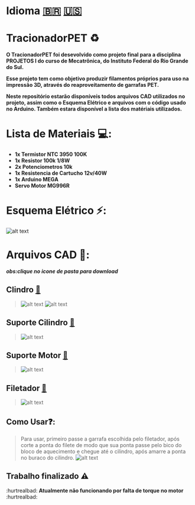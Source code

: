 # Idioma [🇧🇷](https://github.com/ThaylorLT/TracionadorPET/blob/main/README.md) [🇺🇸](https://github.com/ThaylorLT/TracionadorPET/blob/main/README.en.md)

# TracionadorPET ♻️

 <p><b>O TracionadorPET foi desevolvido como projeto final para a disciplina PROJETOS I do curso de Mecatrônica, do Instituto Federal do Rio Grande do Sul.</b></p>
 <p><b>Esse projeto tem como objetivo produzir filamentos próprios para uso na impressão 3D, através do reaproveitamento de garrafas PET.</b></p>
 <p><b>Neste repositório estarão disponíveis todos arquivos CAD utilizados no projeto, assim como o Esquema Elétrico e arquivos com o código usado no Arduino. Também estara disponível a lista dos matériais utilizados.</b></p>

# Lista de Materiais 💻:
- **1x Termistor NTC 3950 100K**
- **1x Resistor 100k 1/8W**
- **2x Potenciometros 10k**
- **1x Resistencia de Cartucho 12v/40W**
- **1x Arduino MEGA**
- **Servo Motor MG996R**

# Esquema Elétrico ⚡:
![alt text](https://github.com/ThaylorLT/TracionadorPET/blob/main/assets/schematic.jpg)

# Arquivos CAD 🔨:
***obs:clique no icone de pasta para download***
 ## Clindro [:file_folder:](https://github.com/ThaylorLT/TracionadorPET/blob/main/assets/cilindro%202.stl)
 > ![alt text](https://github.com/ThaylorLT/TracionadorPET/blob/main/assets/images/cilindroA.png)
 > ![alt text](https://github.com/ThaylorLT/TracionadorPET/blob/main/assets/images/cilindroB.png)
 ## Suporte Cilindro [:file_folder:](https://github.com/ThaylorLT/TracionadorPET/blob/main/assets/suporte.stl)
 > ![alt text](https://github.com/ThaylorLT/TracionadorPET/blob/main/assets/images/suporte%20cilindro.png)
 ## Suporte Motor [:file_folder:](https://github.com/ThaylorLT/TracionadorPET/blob/main/assets/suporte.stl)
 > ![alt text](https://github.com/ThaylorLT/TracionadorPET/blob/main/assets/images/suporte%20motor.png)
 ## Filetador [:file_folder:](https://cults3d.com/en/3d-model/tool/pet-bottle-cutter-gypsyrobot)
 > ![alt text](https://github.com/ThaylorLT/TracionadorPET/blob/main/assets/images/filetador.png)
## Como Usar❓:
> Para usar, primeiro passe a garrafa escolhida pelo filetador, após corte a ponta do filete de modo que sua ponta passe pelo bico do bloco de aquecimento e chegue até o cilindro, após amarre a ponta no buraco do cilindro.
> ![alt text](https://github.com/ThaylorLT/TracionadorPET/blob/main/assets/images/exemplo-montagem.jpg)
## Trabalho finalizado ⚠️
 :hurtrealbad: **Atualmente não funcionando por falta de torque no motor** :hurtrealbad:
